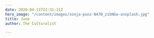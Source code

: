 ```yaml
---
date: 2020-04-11T22:31:11Z
hero_image: "/content/images/sonja-punz-N47B_zibNGo-unsplash.jpg"
title: June
author: The Culturalist

---
```

